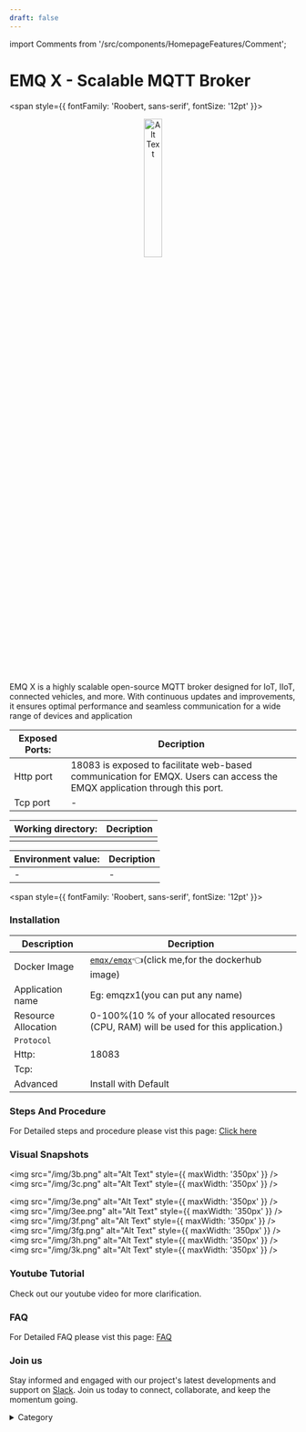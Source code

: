 ```yaml
---
draft: false
---
```

import Comments from '/src/components/HomepageFeatures/Comment';




# EMQ X - Scalable MQTT Broker

<span style={{ fontFamily: 'Roobert, sans-serif', fontSize: '12pt' }}>

<p align="center">
  <img src="/img/tyh.png" alt="Alt Text" width="25%"/>
</p> 


EMQ X is a highly scalable open-source MQTT broker designed for IoT, IIoT, connected vehicles, and more. With continuous updates and improvements, it ensures optimal performance and seamless communication for a wide range of devices and application

 

|  **Exposed Ports:**    | Decription                                                                                                               | 
| --------------------- | ------                                                                                                                   | 
| Http port          |       18083 is exposed to facilitate web-based communication for EMQX. Users can access the EMQX application through this port.                              |
| Tcp port      |              -                                                                     | 

|  **Working directory:** | Decription                                                                                                               | 
| --------------------- | ------                                                                                                                   | 
|         |                                 |



|   **Environment value:**          | Decription                                                                                                               | 
| --------------------- | ------                                                                                                                   | 
|-       |  -                              |


</span>


<span style={{ fontFamily: 'Roobert, sans-serif', fontSize: '12pt' }}>

### Installation


|  Description          | Decription                                                                                                               | 
| --------------------- | ------                                                                                                                   | 
| Docker Image          |  [`emqx/emqx`](https://hub.docker.com/r/emqx/emqx)👈(click me,for the dockerhub image)                                   |
| Application name      |  Eg: emqzx1(you can put any name)                                                                                        | 
| Resource Allocation   |  0-100%(10 % of your allocated resources (CPU, RAM) will be used for this application.)                                  | 
| `Protocol`            |                                                                                                                          | 
|  Http:                | 18083                                                                                                                       |
|  Tcp:                 |                                                                                                                          | 
|    Advanced           |    Install with Default                                                                                                  |

                                                                        


### Steps And Procedure

For Detailed steps and procedure please vist this page: [Click here](https://techscaleinfinite.github.io/introduction/cloud-float/Steps%20and%20procedure)




### Visual Snapshots

<img src="/img/3b.png" alt="Alt Text" style={{ maxWidth: '350px' }} /> <img src="/img/3c.png" alt="Alt Text" style={{ maxWidth: '350px' }} />

<img src="/img/3e.png" alt="Alt Text" style={{ maxWidth: '350px' }} /> <img src="/img/3ee.png" alt="Alt Text" style={{ maxWidth: '350px' }} /> <img src="/img/3f.png" alt="Alt Text" style={{ maxWidth: '350px' }} /> <img src="/img/3fg.png" alt="Alt Text" style={{ maxWidth: '350px' }} /> <img src="/img/3h.png" alt="Alt Text" style={{ maxWidth: '350px' }} /> <img src="/img/3k.png" alt="Alt Text" style={{ maxWidth: '350px' }} />



### Youtube Tutorial&#x20;

Check out our youtube video for more clarification.



### FAQ

For Detailed FAQ please vist this page: [FAQ](https://techscaleinfinite.github.io/FAQ)

### Join us

Stay informed and engaged with our project's latest developments and support on [Slack](https://app.slack.com/client/T04QS32JX6E/C04QKEWE146). Join us today to connect, collaborate, and keep the momentum going.

<details>

<summary>Category</summary>

Kubernetes, cloud computing, DevOps, cloud services, hosting platform, container orchestration, cloud infrastructure, cloud deployment, cloud management, cloud technology, cloud solutions , media, entertainment

</details>

</span>

<Comments />
